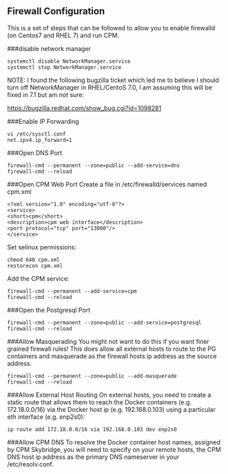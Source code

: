 Firewall Configuration
---------------

This is a set of steps that can be followed to allow you 
to enable firewalld (on Centos7 and RHEL 7) and run CPM.



###disable network manager
~~~~~~~~~~~~~~~~~~~~~~~~
systemctl disable NetworkManager.service
systemctl stop NetworkManager.service
~~~~~~~~~~~~~~~~~~~~~~~~

NOTE: I found the following bugzilla ticket which led me to believe
I should turn off NetworkManager in RHEL/CentoS 7.0, I am assuming
this will be fixed in 7.1 but am not sure:

https://bugzilla.redhat.com/show_bug.cgi?id=1098281

###Enable IP Forwarding
~~~~~~~~~~~~~~~~~~~~~~~~
vi /etc/sysctl.conf
net.ipv4.ip_forward=1
~~~~~~~~~~~~~~~~~~~~~~~~

###Open DNS Port
~~~~~~~~~~~~~~~~~~~~~~~~
firewall-cmd --permanent --zone=public --add-service=dns
firewall-cmd --reload
~~~~~~~~~~~~~~~~~~~~~~~~

###Open CPM Web Port
Create a file in /etc/firewalld/services named cpm.xml
~~~~~~~~~~~~~~~~~~~~~~~~
<?xml version="1.0" encoding="utf-8"?>
<service>
<short>cpm</short>
<description>cpm web interface</description>
<port protocol="tcp" port="13000"/>
</service>
~~~~~~~~~~~~~~~~~~~~~~~~
Set selinux permissions:
~~~~~~~~~~~~~~~~~~~~~~~~
chmod 640 cpm.xml
restorecon cpm.xml
~~~~~~~~~~~~~~~~~~~~~~~~

Add the CPM service:
~~~~~~~~~~~~~~~~~~~~~~~~
firewall-cmd --permanent --add-service=cpm
firewall-cmd --reload
~~~~~~~~~~~~~~~~~~~~~~~~

###Open the Postgresql Port
~~~~~~~~~~~~~~~~~~~~~~~~
firewall-cmd --permanent --zone=public --add-service=postgresql
firewall-cmd --reload
~~~~~~~~~~~~~~~~~~~~~~~~

###Allow Masquerading
You might not want to do this if you want finer grained firewall rules!
This does allow all external hosts to route to the PG containers and 
masquerade as the firewall hosts ip address as the source address.
~~~~~~~~~~~~~~~~~~~~~~~~
firewall-cmd --permanent --zone=public --add-masquerade
firewall-cmd --reload
~~~~~~~~~~~~~~~~~~~~~~~~

###Allow External Host Routing
On external hosts, you need to create a static route that allows
them to reach the Docker containers (e.g. 172.18.0.0/16) via the 
Docker host ip (e.g. 192.168.0.103) using a particular eth interface (e.g. enp2s0):
~~~~~~~~~~~~~~~~~~~~~~~~
ip route add 172.18.0.0/16 via 192.168.0.103 dev enp2s0
~~~~~~~~~~~~~~~~~~~~~~~~

###Allow CPM DNS 
To resolve the Docker container host names, assigned by CPM Skybridge, 
you will need to specify on your remote hosts, the CPM DNS host ip address
as the primary DNS nameserver in your /etc/resolv.conf.

